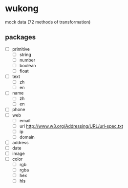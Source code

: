 # wukong

mock data (72 methods of transformation)

## packages

- [ ] primitive
    - [ ] string
    - [ ] number
    - [ ] boolean
    - [ ] float
- [ ] text
    - [ ] zh
    - [ ] en
- [ ] name
    - [ ] zh
    - [ ] en
- [ ] phone
- [ ] web
    - [ ] email
    - [ ] url http://www.w3.org/Addressing/URL/url-spec.txt
    - [ ] ip
    - [ ] domain
- [ ] address
- [ ] date
- [ ] image
- [ ] color
    - [ ] rgb
    - [ ] rgba
    - [ ] hex
    - [ ] hls